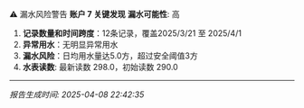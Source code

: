 ⚠️ 漏水风险警告
**账户 7 关键发现**
**漏水可能性**: 高
1. **记录数量和时间跨度**：12条记录，覆盖2025/3/21 至 2025/4/1
2. **异常用水**：无明显异常用水
3. **漏水风险**：日均用水量达5.0方，超过安全阈值3方
4. **水表读数**: 最新读数 298.0，初始读数 290.0

---
*报告生成时间: 2025-04-08 22:42:35*